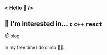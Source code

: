### < Hello 👋 />
   

   
## 🤔 I'm interested in... `c` `c++` `react`    
   
   
📫 [blog](https://humonnom.tistory.com/)

In my free time I do climb 🧗‍♀️.  

<!--
- 🔭 I’m currently working on ...
- 🌱 I’m currently learning ...
- 👯 I’m looking to collaborate on ...
- 🤔 I’m looking for help with ...
- 💬 Ask me about ...

- 😄 Pronouns: ...
- ⚡ Fun fact: ...
-->
